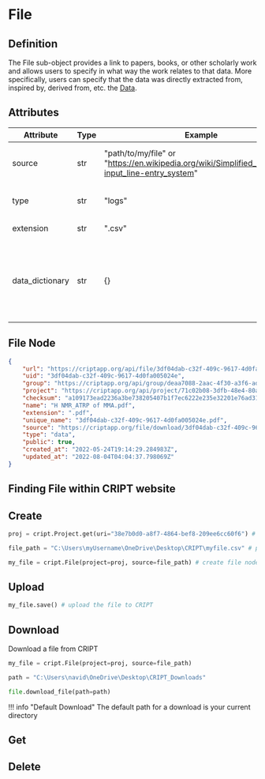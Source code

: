 # File

## Definition
The File sub-object provides a link to papers, books, or other scholarly work and allows users
to specify in what way the work relates to that data. More specifically, users can specify that the
data was directly extracted from, inspired by, derived from, etc. the 
<a href="../../nodes/data" target="_blank">Data</a>.


## Attributes

| Attribute       | Type | Example                                                                                           | Description                                                                 | Required |
|-----------------|------|---------------------------------------------------------------------------------------------------|-----------------------------------------------------------------------------|----------|
| source          | str  | "path/to/my/file" or "https://en.wikipedia.org/wiki/Simplified_molecular-input_line-entry_system" | path to the file can be URL or local path                                   | True     |
| type            | str  | "logs"                                                                                            | Pick from [CRIPT File Type](https://criptapp.org/keys/file-type/)           | True     |
| extension       | str  | ".csv"                                                                                            | file extension                                                              | True     |
| data_dictionary | str  | {}                                                                                            | set of information describing the contents, format, and structure of a file | False    |


## File Node

```json
{
    "url": "https://criptapp.org/api/file/3df04dab-c32f-409c-9617-4d0fa005024e/",
    "uid": "3df04dab-c32f-409c-9617-4d0fa005024e",
    "group": "https://criptapp.org/api/group/deaa7088-2aac-4f30-a3f6-ad8a4439cafa/",
    "project": "https://criptapp.org/api/project/71c02b08-3dfb-48e4-80a4-79a4dbc1f5f2/",
    "checksum": "a109173ead2236a3be738205407b1f7ec6222e235e32201e76ad3114160e8d2a",
    "name": "H NMR_ATRP of MMA.pdf",
    "extension": ".pdf",
    "unique_name": "3df04dab-c32f-409c-9617-4d0fa005024e.pdf",
    "source": "https://criptapp.org/file/download/3df04dab-c32f-409c-9617-4d0fa005024e/",
    "type": "data",
    "public": true,
    "created_at": "2022-05-24T19:14:29.284983Z",
    "updated_at": "2022-08-04T04:04:37.798069Z"
}
```

## Finding File within CRIPT website

## Create
```python
proj = cript.Project.get(uri="38e7b0d0-a8f7-4864-bef8-209ee6cc60f6") # project the file belongs to

file_path = "C:\Users\myUsername\OneDrive\Desktop\CRIPT\myfile.csv" # path to local file

my_file = cript.File(project=proj, source=file_path) # create file node
```

## Upload
```python
my_file.save() # upload the file to CRIPT
```

## Download
Download a file from CRIPT

```python
my_file = cript.File(project=proj, source=file_path)

path = "C:\Users\navid\OneDrive\Desktop\CRIPT_Downloads"

file.download_file(path=path)
```

!!! info "Default Download"
    The default path for a download is your current directory

## Get

## Delete
